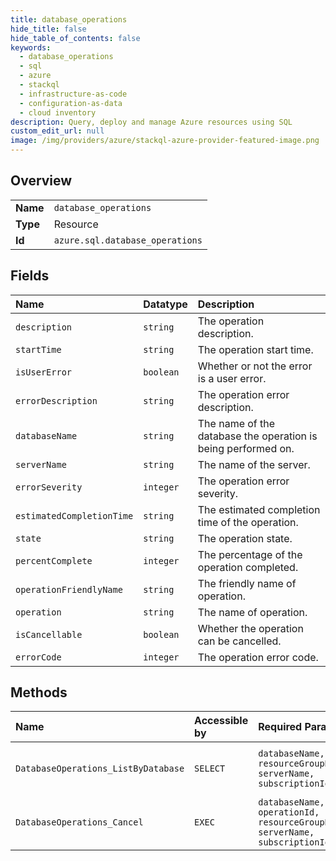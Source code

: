 ```yaml
---
title: database_operations
hide_title: false
hide_table_of_contents: false
keywords:
  - database_operations
  - sql
  - azure    
  - stackql
  - infrastructure-as-code
  - configuration-as-data
  - cloud inventory
description: Query, deploy and manage Azure resources using SQL
custom_edit_url: null
image: /img/providers/azure/stackql-azure-provider-featured-image.png
---
```

  
    

## Overview
<table><tbody>
<tr><td><b>Name</b></td><td><code>database_operations</code></td></tr>
<tr><td><b>Type</b></td><td>Resource</td></tr>
<tr><td><b>Id</b></td><td><code>azure.sql.database_operations</code></td></tr>
</tbody></table>

## Fields
| Name | Datatype | Description |
|:-----|:---------|:------------|
| `description` | `string` | The operation description. |
| `startTime` | `string` | The operation start time. |
| `isUserError` | `boolean` | Whether or not the error is a user error. |
| `errorDescription` | `string` | The operation error description. |
| `databaseName` | `string` | The name of the database the operation is being performed on. |
| `serverName` | `string` | The name of the server. |
| `errorSeverity` | `integer` | The operation error severity. |
| `estimatedCompletionTime` | `string` | The estimated completion time of the operation. |
| `state` | `string` | The operation state. |
| `percentComplete` | `integer` | The percentage of the operation completed. |
| `operationFriendlyName` | `string` | The friendly name of operation. |
| `operation` | `string` | The name of operation. |
| `isCancellable` | `boolean` | Whether the operation can be cancelled. |
| `errorCode` | `integer` | The operation error code. |
## Methods
| Name | Accessible by | Required Params | Description |
|:-----|:--------------|:----------------|:------------|
| `DatabaseOperations_ListByDatabase` | `SELECT` | `databaseName, resourceGroupName, serverName, subscriptionId` | Gets a list of operations performed on the database. |
| `DatabaseOperations_Cancel` | `EXEC` | `databaseName, operationId, resourceGroupName, serverName, subscriptionId` | Cancels the asynchronous operation on the database. |
